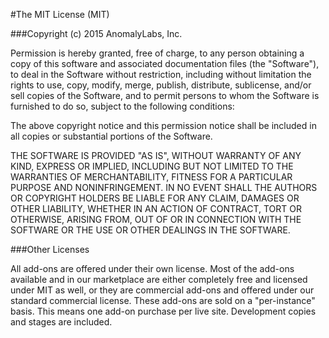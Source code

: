#The MIT License (MIT)

###Copyright (c) 2015 AnomalyLabs, Inc.

Permission is hereby granted, free of charge, to any person obtaining a copy
of this software and associated documentation files (the "Software"), to deal
in the Software without restriction, including without limitation the rights
to use, copy, modify, merge, publish, distribute, sublicense, and/or sell
copies of the Software, and to permit persons to whom the Software is
furnished to do so, subject to the following conditions:

The above copyright notice and this permission notice shall be included in
all copies or substantial portions of the Software.

THE SOFTWARE IS PROVIDED "AS IS", WITHOUT WARRANTY OF ANY KIND, EXPRESS OR
IMPLIED, INCLUDING BUT NOT LIMITED TO THE WARRANTIES OF MERCHANTABILITY,
FITNESS FOR A PARTICULAR PURPOSE AND NONINFRINGEMENT. IN NO EVENT SHALL THE
AUTHORS OR COPYRIGHT HOLDERS BE LIABLE FOR ANY CLAIM, DAMAGES OR OTHER
LIABILITY, WHETHER IN AN ACTION OF CONTRACT, TORT OR OTHERWISE, ARISING FROM,
OUT OF OR IN CONNECTION WITH THE SOFTWARE OR THE USE OR OTHER DEALINGS IN
THE SOFTWARE.

###Other Licenses

All add-ons are offered under their own license. Most of the add-ons available and
in our marketplace are either completely free and licensed under MIT as well, or
they are commercial add-ons and offered under our standard commercial license.
These add-ons are sold on a "per-instance" basis. This means one add-on purchase
per live site. Development copies and stages are included.
